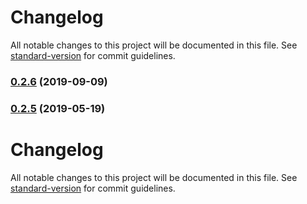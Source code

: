 # Changelog

All notable changes to this project will be documented in this file. See [standard-version](https://github.com/conventional-changelog/standard-version) for commit guidelines.

### [0.2.6](https://github.com/raulghm/asadito/compare/v0.2.5...v0.2.6) (2019-09-09)

### [0.2.5](https://github.com/raulghm/asadito/compare/v0.2.4...v0.2.5) (2019-05-19)



# Changelog

All notable changes to this project will be documented in this file. See [standard-version](https://github.com/conventional-changelog/standard-version) for commit guidelines.

